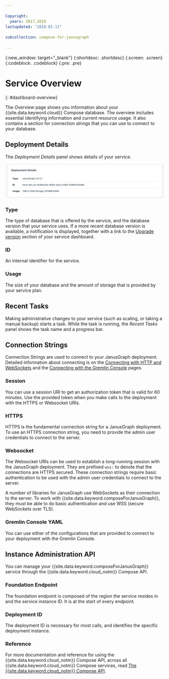 ```yaml
---

Copyright:
  years: 2017,2018
lastupdated: "2018-01-11"

subcollection: compose-for-janusgraph

---
```


{:new_window: target="_blank"}
{:shortdesc: .shortdesc}
{:screen: .screen}
{:codeblock: .codeblock}
{:pre: .pre}

# Service Overview
{: #dashboard-overview}

The _Overview_ page shows you information about your {{site.data.keyword.cloud}} Compose database. The overview includes essential identifying information and current resource usage. It also contains a section for connection strings that you can use to connect to your database.

## Deployment Details

The _Deployment Details_ panel shows details of your service.

![Deployment Details](./images/janusgraph-deployment-details.png "A view of the Deployment Details panel")

### Type

The type of database that is offered by the service, and the database version that your service uses. If a more recent database version is available, a notification is displayed, together with a link to the [Upgrade version](/docs/services/ComposeForJanusGraph?topic=compose-for-janusgraph-dashboard-settings) section of your service dashboard.

### ID

An internal identifier for the service.

### Usage

The size of your database and the amount of storage that is provided by your service plan.

## Recent Tasks

Making administrative changes to your service (such as scaling, or taking a manual backup) starts a task. While the task is running, the _Recent Tasks_ panel shows the task name and a progress bar.

## Connection Strings

Connection Strings are used to connect to your JanusGraph deployment. Detailed information about connecting is on the [Connecting with HTTP and WebSockets](/docs/services/ComposeForJanusGraph?topic=compose-for-janusgraph-http-websockets) and the [Connecting with the Gremlin Console](/docs/services/ComposeForJanusGraph?topic=compose-for-janusgraph-gremlin-console) pages.

### Session

You can use a session URI to get an authorization token that is valid for 60 minutes. Use the provided token when you make calls to the deployment with the HTTPS or Websocket URIs.

### HTTPS

HTTPS is the fundamental connection string for a JanusGraph deployment. To use an HTTPS connection string, you need to provide the admin user credentials to connect to the server.

### Websocket

The Websocket URIs can be used to establish a long-running session with the JanusGraph deployment. They are prefixed `wss:` to denote that the connections are HTTPS secured. These connection strings require basic authentication to be used with the admin user credentials to connect to the server.

A number of libraries for JanusGraph use WebSockets as their connection to the server. To work with {{site.data.keyword.composeForJanusGraph}}, they must be able to do basic authentication and use WSS (secure WebSockets over TLS).

### Gremlin Console YAML

You can use either of the configurations that are provided to connect to your deployment with the Gremlin Console.

## Instance Administration API

You can manage your {{site.data.keyword.composeForJanusGraph}} service through the {{site.data.keyword.cloud_notm}} Compose API.

### Foundation Endpoint

The foundation endpoint is composed of the region the service resides in and the service instance ID. It is at the start of every endpoint.

### Deployment ID

The deployment ID is necessary for most calls, and identifies the specific deployment instance.

### Reference

For more documentation and reference for using the {{site.data.keyword.cloud_notm}} Compose API, across all {{site.data.keyword.cloud_notm}} Compose services, read [The {{site.data.keyword.cloud_notm}} Compose API](https://www.compose.com/articles/the-ibm-cloud-compose-api/).
